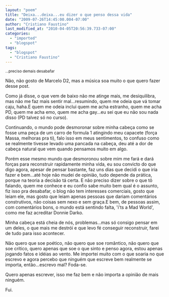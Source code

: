 ```yaml
---
layout: "poem"
title: "Deixa...deixa...eu dizer o que penso dessa vida"
date: "2009-07-26T14:45:00.004-07:00"
author: "Cristiano Faustino"
last_modified_at: "2010-04-05T20:56:39.733-07:00"
categories:
  - "imported"
  - "blogspot"
tags:
  - "blogspot"
  - "Cristiano Faustino"
---
```


<span style="font-size:85%;">...preciso demais desabafar

Não, não gosto de Marcelo D2, mas a música soa muito o que quero fazer desse post.

Como já disse, o que vem de baixo não me atinge mais, me desiquilibra, mas não me faz mais sentir mal...resumindo, quem me odeia que vá tomar caju, haha.E quem me odeia inclui quem me acha estranho, quem me acha PD, quem me acha emo, quem me acha gay...eu sei que eu não sou nada disso (PD talvez só no curso).

Continuando, o mundo pode desmoronar sobre minha cabeça como se fosse uma peça de um carro de formula 1 atingindo meu capacete (força Massa, melhoras pra ti), falo isso em meus sentimentos, to confuso como se realmente tivesse levado uma pancada na cabeça, deu até a dor de cabeça natural que vem quando pensamos muito em algo.

Porém esse mesmo mundo que desmoronou sobre mim me fará e dará forças para reconstruir rapidamente minha vida, eu sou convicto do que digo agora, apesar de pensar bastante, faz uns dias que decidi o que iria fazer e bem...até hoje não mudei de opinião, tudo depende da prática, porque na teoria a decisão tá certa. E não preciso dizer sobre o que tô falando, quem me conhece e eu confio sabe muito bem qual é o assunto, fiz isso pra desabafar, o blog não tem interesses comerciais, gosto que leiam ele, mas gosto que leiam apenas pessoas que dariam comentários construtivos, não coisas sem nexo e sem graça.E bem, de pessoas assim, com comentários bons, o mundo está sentindo falta, 'i'ts a Mad World', como me faz acreditar Donnie Darko.

Minha cabeça está cheia de nós, problemas...mas só consigo pensar em um deles, o que mais me destrói e que levo fé conseguir reconstruir, farei de tudo para isso acontecer.

Não quero que soe poético, não quero que soe romântico, não quero que soe crítico, quero apenas que soe o que sinto e penso agora, estou apenas jogando fatos e idéias ao vento. Me importei muito com o que soaria no que escrevo e agora percebo que ninguém que escreve bem realmente se importa, então...escrevo mal? Foda-se.

Quero apenas escrever, isso me faz bem e não importa a opinião de mais ninguém.

Fui.</span>